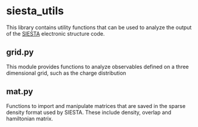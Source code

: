 # siesta_utils

This library contains utility functions that can be used to analyze the output of the 
[SIESTA](https://departments.icmab.es/leem/siesta/) electronic structure code.

## grid.py 

This module provides functions to analyze observables defined on a three dimensional grid, such as the charge distribution

## mat.py

Functions to import and manipulate matrices that are saved in the sparse density format used by SIESTA. These include
density, overlap and hamiltonian matrix.

